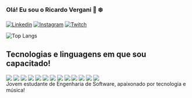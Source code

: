 ### Olá! Eu sou o Ricardo Vergani 🎄 ❄️


[![Linkedin](https://img.shields.io/badge/LinkedIn-0077B5?style=for-the-badge&logo=linkedin&logoColor=white)](https://www.linkedin.com/in/ricardo-vergani-310385263/)
[![Instagram](https://img.shields.io/badge/Instagram-E4405F?style=for-the-badge&logo=instagram&logoColor=white)](https://www.instagram.com/ricardovergani/?next=%2F)
[![Twitch](https://img.shields.io/badge/Twitch-9146FF?style=for-the-badge&logo=twitch&logoColor=white)](https://www.twitch.tv/ramitokkk)


![Top Langs](https://github-readme-stats.vercel.app/api/top-langs/?username=ricardoVergani&layout=compact)

## Tecnologias e linguagens em que sou capacitado!

<div style="display: inline-block">
    <img  align="center" alt"HTML" src="https://img.shields.io/badge/JavaScript-323330?style=for-the-badge&logo=javascript&logoColor=F7DF1E" />
    <img  align="center" alt"HTML" src="https://img.shields.io/badge/Python-14354C?style=for-the-badge&logo=python&logoColor=white" />
    <img  align="center" alt"HTML" src="https://img.shields.io/badge/C%2B%2B-00599C?style=for-the-badge&logo=c%2B%2B&logoColor=white" />
    <img  align="center" alt"HTML" src="https://img.shields.io/badge/React-20232A?style=for-the-badge&logo=react&logoColor=61DAF" />
    <img  align="center" alt"HTML" src="https://img.shields.io/badge/Microsoft_PowerPoint-B7472A?style=for-the-badge&logo=microsoft-powerpoint&logoColor=white" />
    <img  align="center" alt"HTML" src="https://img.shields.io/badge/Microsoft_Excel-217346?style=for-the-badge&logo=microsoft-excel&logoColor=white" />
    <img  align="center" alt"HTML" src="https://img.shields.io/badge/Microsoft_Word-2B579A?style=for-the-badge&logo=microsoft-word&logoColor=white" />
    <img  align="center" alt"HTML" src="https://img.shields.io/badge/MongoDB-%234ea94b.svg?style=for-the-badge&logo=mongodb&logoColor=white" />
    <img  align="center" alt"HTML" src="https://img.shields.io/badge/mysql-%2300f.svg?style=for-the-badge&logo=mysql&logoColor=white"/>
    <img  align="center" alt"HTML" src="https://img.shields.io/badge/Sequelize-52B0E7?style=for-the-badge&logo=Sequelize&logoColor=white"/>
    <img  align="center" alt"HTML" src="https://img.shields.io/badge/Trello-%23026AA7.svg?style=for-the-badge&logo=Trello&logoColor=white"/>
    <img  align="center" alt"HTML" src="https://img.shields.io/badge/git-%23F05033.svg?style=for-the-badge&logo=git&logoColor=white"/>
    <img  align="center" alt"HTML" src="https://img.shields.io/badge/sqlite-%2307405e.svg?style=for-the-badge&logo=sqlite&logoColor=white"/>
    
</div> <br/>
Jovem estudante de Engenharia de Software, apaixonado por tecnologia e música!
